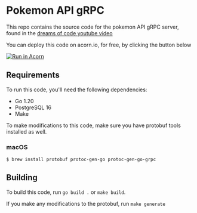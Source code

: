 # Pokemon API gRPC

This repo contains the source code for the pokemon API gRPC server, found
in the [dreams of code youtube video](https://youtube.com/@dreamsofcode)

You can deploy this code on acorn.io, for free, by clicking the button below

[![Run in Acorn](https://acorn.io/v1-ui/run/badge?image=docker.io+dreamsofcode+pokemon-api:acorn&ref=dreamsofcode&count=false&style=for-the-badge&color=yellowgreen)](https://acorn.io/run/docker.io/dreamsofcode/pokemon-api:acorn?ref=dreamsofcode)

## Requirements

To run this code, you'll need the following dependencies:

- Go 1.20
- PostgreSQL 16
- Make

To make modifications to this code, make sure you have protobuf tools installed
as well.

### macOS

```
$ brew install protobuf protoc-gen-go protoc-gen-go-grpc
```

## Building

To build this code, run `go build .` or `make build`.

If you make any modifications to the protobuf, run `make generate`
